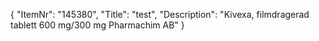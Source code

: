 {
  "ItemNr": "145380",
  "Title": "test",
  "Description": "Kivexa, filmdragerad tablett 600 mg/300 mg Pharmachim AB"
}